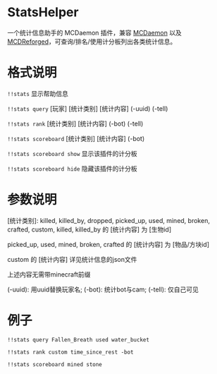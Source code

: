 # StatsHelper

一个统计信息助手的 MCDaemon 插件，兼容 [MCDaemon](https://github.com/kafuuchino-desu/MCDaemon) 以及 [MCDReforged](https://github.com/Fallen-Breath/MCDReforged)，可查询/排名/使用计分板列出各类统计信息。

# 格式说明
`!!stats` 显示帮助信息

`!!stats query` [玩家] [统计类别] [统计内容] (-uuid) (-tell)

`!!stats rank` [统计类别] [统计内容] (-bot) (-tell)

`!!stats scoreboard` [统计类别] [统计内容] (-bot)

`!!stats scoreboard show` 显示该插件的计分板

`!!stats scoreboard hide` 隐藏该插件的计分板
# 参数说明
[统计类别]: killed, killed_by, dropped, picked_up, used, mined, broken, crafted, custom, killed, killed_by 的 [统计内容] 为 [生物id]

picked_up, used, mined, broken, crafted 的 [统计内容] 为 [物品/方块id]

custom 的 [统计内容] 详见统计信息的json文件

上述内容无需带minecraft前缀

(-uuid): 用uuid替换玩家名; (-bot): 统计bot与cam; (-tell): 仅自己可见

# 例子

`!!stats query Fallen_Breath used water_bucket`

`!!stats rank custom time_since_rest -bot`

`!!stats scoreboard mined stone`
